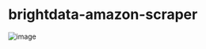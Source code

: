 # brightdata-amazon-scraper
![image](https://user-images.githubusercontent.com/41349472/222907096-ffff4a66-5a37-4463-a950-c033203e7067.png)
